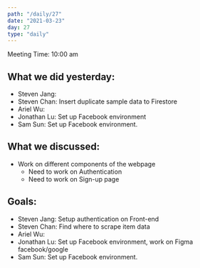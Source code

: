 ```yaml
---
path: "/daily/27"
date: "2021-03-23"
day: 27
type: "daily"
---
```


<!-- Output copied to clipboard! -->


Meeting Time: 10:00 am


## What we did yesterday:



*   Steven Jang: 
*   Steven Chan: Insert duplicate sample data to Firestore
*   Ariel Wu:
*   Jonathan Lu: Set up Facebook environment
*   Sam Sun: Set up Facebook environment.


## What we discussed:



*   Work on different components of the webpage
    *   Need to work on Authentication
    *   Need to work on Sign-up page	


## Goals:



*   Steven Jang: Setup authentication on Front-end
*   Steven Chan: Find where to scrape item data
*   Ariel Wu: 
*   Jonathan Lu: Set up Facebook environment, work on Figma facebook/google
*   Sam Sun: Set up Facebook environment.